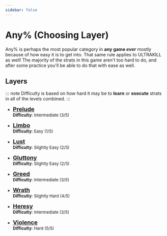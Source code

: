 ```yaml
---
sidebar: false
---
```


# Any% (Choosing Layer)
Any% is perhaps the most popular category in **any game *ever*** mostly because of how easy it is to get into. That same rule applies to ULTRAKILL as well! The majority of the strats in this game aren't too hard to do, and after some practice you'll be able to do that with ease as well.

## Layers
::: note
Difficulty is based on how hard it may be to **learn** or **execute** strats in all of the levels combined.
:::

<ul>
    <li><font size="4">
        <a href="/guides/any/layer/any-prelude.html"><b>Prelude</b></a>
    </font></li>
    <font size="2">
        <b>Difficulty</b>: Intermediate (3/5)
    </font>
</ul>

<ul>
    <li><font size="4">
        <a href="/guides/any/layer/any-limbo.html"><b>Limbo</b></a>
    </font></li>
    <font size="2">
        <b>Difficulty</b>: Easy (1/5)
    </font>
</ul>

<ul>
    <li><font size="4">
        <a href="/guides/any/layer/any-lust.html"><b>Lust</b></a>
    </font></li>
    <font size="2">
        <b>Difficulty</b>: Slightly Easy (2/5)
    </font>
</ul>

<ul>
    <li><font size="4">
        <a href="/guides/any/layer/any-gluttony.html"><b>Gluttony</b></a>
    </font></li>
    <font size="2">
        <b>Difficulty</b>: Slightly Easy (2/5)
    </font>
</ul>

<ul>
    <li><font size="4">
        <a href="/guides/any/layer/any-greed.html"><b>Greed</b></a>
    </font></li>
    <font size="2">
        <b>Difficulty</b>: Intermediate (3/5)
    </font>
</ul>

<ul>
    <li><font size="4">
        <a href="/guides/any/layer/any-Wrath.html"><b>Wrath</b></a>
    </font></li>
    <font size="2">
        <b>Difficulty</b>: Slightly Hard (4/5)
    </font>
</ul>

<ul>
    <li><font size="4">
        <a href="/guides/any/layer/any-Wrath.html"><b>Heresy</b></a>
    </font></li>
    <font size="2">
        <b>Difficulty</b>: Intermediate (3/5)
    </font>
</ul>

<ul>
    <li><font size="4">
        <a href="/guides/any/layer/any-Wrath.html"><b>Violence</b></a>
    </font></li>
    <font size="2">
        <b>Difficulty</b>: Hard (5/5)
    </font>
</ul>